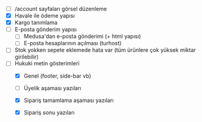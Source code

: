 
- [ ] /account sayfaları görsel düzenleme
- [x] Havale ile ödeme yapısı
- [x] Kargo tanımlama
- [ ] E-posta gönderim yapısı
  - [ ] Medusa'dan e-posta gönderimi (+ html yapısı)
  - [ ] E-posta hesaplarının açılması (turhost)
- [ ] Stok yokken sepete eklemede hata var (tüm ürünlere çok yüksek miktar girilebilir)
- [ ] Hukuki metin gösterimleri
  - [x] Genel (footer, side-bar vb)
  - [ ] Üyelik aşaması yazıları
  - [x] Sipariş tamamlama aşaması yazıları
  - [x] Sipariş sonu yazıları


